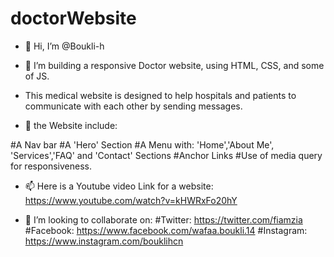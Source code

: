 # doctorWebsite

- 👋 Hi, I’m @Boukli-h 
- 👀 I’m building a responsive Doctor website, using HTML, CSS, and some of JS.
- This medical website is designed to help hospitals and patients to communicate with each other by sending messages. 

- 🌱 the Website include:

#A Nav bar
#A 'Hero' Section
#A Menu with: 'Home','About Me', 'Services','FAQ' and 'Contact' Sections
#Anchor Links
#Use of media query for responsiveness.
- 📫 Here is a Youtube video Link for a website: 
https://www.youtube.com/watch?v=kHWRxFo20hY

- 💞️ I’m looking to collaborate on: 
#Twitter: https://twitter.com/fiamzia
#Facebook: https://www.facebook.com/wafaa.boukli.14
#Instagram: https://www.instagram.com/bouklihcn
